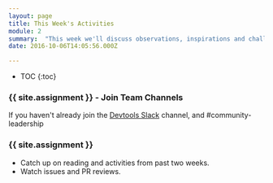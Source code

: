 ```yaml
---
layout: page
title: This Week's Activities
module: 2
summary:  "This week we'll discuss observations, inspirations and challenges experienced during last week's activities, and set the stage for this week's which are intended to help you connect your personal goals to open source leadership contribution."
date: 2016-10-06T14:05:56.000Z

---
```

* TOC
{:toc}


### {{ site.assignment }} - Join Team Channels
If you haven't already join the [Devtools Slack](https://devtools-html-slack.herokuapp.com/) channel, and #community-leadership

### {{ site.assignment }}

* Catch up on reading and activities from past two weeks.
* Watch issues and PR reviews.
